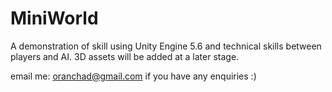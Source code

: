 # MiniWorld
A demonstration of skill using Unity Engine 5.6 and technical skills between players and AI. 3D assets will be added at a later stage.

email me: oranchad@gmail.com if you have any enquiries :)
